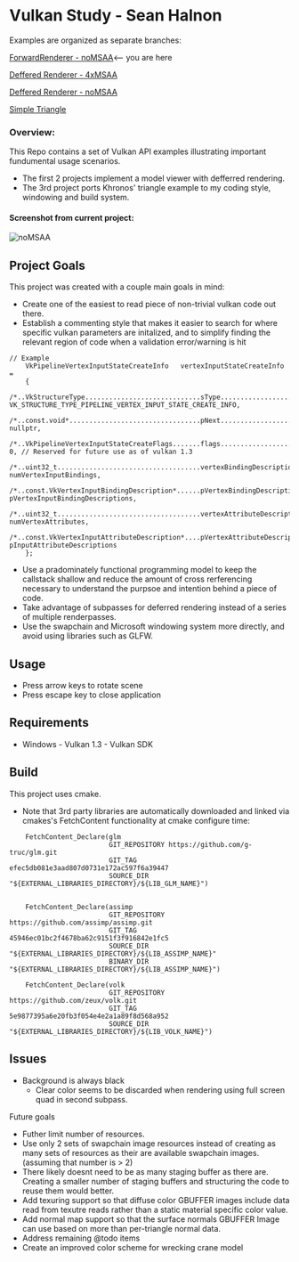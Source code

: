 # Vulkan Study - Sean Halnon
Examples are organized as separate branches:

[ForwardRenderer - noMSAA](https://github.com/Shalnon/StudyingVulkan.git "Forward Renderer - noMSAA")<-- you are here

[Deffered Renderer - 4xMSAA](https://github.com/Shalnon/StudyingVulkan/tree/DeferredRendering_4xMSAA "Deffered Renderer - 4xMSAA")

[Deffered Renderer - noMSAA](https://github.com/Shalnon/StudyingVulkan/tree/Deffered_Renderer_noMSAA "Deffered Renderer - noMSAA")

[Simple Triangle](https://github.com/Shalnon/StudyingVulkan/tree/simpleTriangle "Simple Triangle")


### Overview:
  This Repo contains a set of Vulkan API examples illustrating important fundumental usage scenarios.
  * The first 2 projects implement a model viewer with defferred rendering.
  * The 3rd project ports Khronos' triangle example to my coding style, windowing and build system.
 
 #### Screenshot from current project:
![noMSAA](https://drive.google.com/uc?export=view&id=1hPElVwnk3XIISojolso9oGK2WCieFvp1)
 
## Project Goals
This project was created with a couple main goals in mind:
   * Create one of the easiest to read piece of non-trivial vulkan code out there.
   * Establish a commenting style that makes it easier to search for where specific vulkan parameters are initalized, and to simplify finding the relevant region of code when a validation error/warning is hit

```
// Example
    VkPipelineVertexInputStateCreateInfo   vertexInputStateCreateInfo =
    {
       /*..VkStructureType.............................sType.............................*/ VK_STRUCTURE_TYPE_PIPELINE_VERTEX_INPUT_STATE_CREATE_INFO,
       /*..const.void*.................................pNext.............................*/ nullptr,
       /*..VkPipelineVertexInputStateCreateFlags.......flags.............................*/ 0, // Reserved for future use as of vulkan 1.3
       /*..uint32_t....................................vertexBindingDescriptionCount.....*/ numVertexInputBindings,
       /*..const.VkVertexInputBindingDescription*......pVertexBindingDescriptions........*/ pVertexInputBindingDescriptions,
       /*..uint32_t....................................vertexAttributeDescriptionCount...*/ numVertexAttributes,
       /*..const.VkVertexInputAttributeDescription*....pVertexAttributeDescriptions......*/ pInputAttributeDescriptions
    };
```
   * Use a pradominately functional programming model to keep the callstack shallow and reduce the amount of cross rerferencing necessary to understand the purpsoe and intention behind a piece of code.
   * Take advantage of subpasses for deferred rendering instead of a series of multiple renderpasses.
   * Use the swapchain and Microsoft windowing system more directly, and avoid using libraries such as GLFW.

## Usage
   - Press arrow keys to rotate scene
   - Press escape key to close application

## Requirements
   - Windows
	- Vulkan 1.3
	- Vulkan SDK

## Build
   This project uses cmake.

* Note that 3rd party libraries are automatically downloaded and linked via cmakes's FetchContent functionality at cmake configure time:
```
	FetchContent_Declare(glm
	                     GIT_REPOSITORY https://github.com/g-truc/glm.git
	                     GIT_TAG efec5db081e3aad807d0731e172ac597f6a39447
	                     SOURCE_DIR "${EXTERNAL_LIBRARIES_DIRECTORY}/${LIB_GLM_NAME}")
	
	
	FetchContent_Declare(assimp
	                     GIT_REPOSITORY https://github.com/assimp/assimp.git
	                     GIT_TAG 45946ec01bc2f4678ba62c9151f3f916842e1fc5
	                     SOURCE_DIR "${EXTERNAL_LIBRARIES_DIRECTORY}/${LIB_ASSIMP_NAME}"
	                     BINARY_DIR "${EXTERNAL_LIBRARIES_DIRECTORY}/${LIB_ASSIMP_NAME}")
	
	FetchContent_Declare(volk
	                     GIT_REPOSITORY https://github.com/zeux/volk.git
	                     GIT_TAG 5e9877395a6e20fb3f054e4e2a1a89f8d568a952
	                     SOURCE_DIR "${EXTERNAL_LIBRARIES_DIRECTORY}/${LIB_VOLK_NAME}")
```

## Issues
   * Background is always black
      * Clear color seems to be discarded when rendering using full screen quad in second subpass.

Future goals
  * Futher limit number of resources.
   * Use only 2 sets of swapchain image resources instead of creating as many sets of resources as their are available swapchain images. (assuming that number is > 2)
   * There likely doesnt need to be as many staging buffer as there are. Creating a smaller number of staging buffers and structuring the code to reuse them would better.
  * Add texuring support so that diffuse color GBUFFER images include data read from texutre reads rather than a static material specific color value.
  * Add normal map support so that the surface normals GBUFFER Image can use based on more than per-triangle normal data.
  * Address remaining @todo items
  * Create an improved color scheme for wrecking crane model
